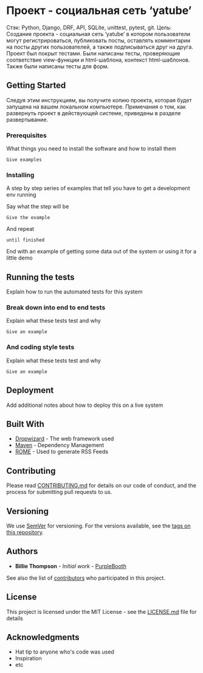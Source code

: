 # Проект - социальная сеть ‘yatube’

Стэк: Python, Django, DRF, API, SQLite, unittest, pytest, git.
Цель: Создание проекта - социальная сеть ‘yatube’ в котором пользователи могут регистрироваться, публиковать посты, оставлять комментарии на посты других пользователей, а также подписываться друг на друга. Проект был покрыт тестами. Были написаны тесты, проверяющие соответствие view-функции и html-шаблона, контекст html-шаблонов. Также были написаны тесты для форм.


## Getting Started

Следуя этим инструкциям, вы получите копию проекта, которая будет запущена на вашем локальном компьютере. Примечания о том, как развернуть проект в действующей системе, приведены в разделе развертывание.

### Prerequisites

What things you need to install the software and how to install them

```
Give examples
```

### Installing

A step by step series of examples that tell you have to get a development env running

Say what the step will be

```
Give the example
```

And repeat

```
until finished
```

End with an example of getting some data out of the system or using it for a little demo

## Running the tests

Explain how to run the automated tests for this system

### Break down into end to end tests

Explain what these tests test and why

```
Give an example
```

### And coding style tests

Explain what these tests test and why

```
Give an example
```

## Deployment

Add additional notes about how to deploy this on a live system

## Built With

* [Dropwizard](http://www.dropwizard.io/1.0.2/docs/) - The web framework used
* [Maven](https://maven.apache.org/) - Dependency Management
* [ROME](https://rometools.github.io/rome/) - Used to generate RSS Feeds

## Contributing

Please read [CONTRIBUTING.md](https://gist.github.com/PurpleBooth/b24679402957c63ec426) for details on our code of conduct, and the process for submitting pull requests to us.

## Versioning

We use [SemVer](http://semver.org/) for versioning. For the versions available, see the [tags on this repository](https://github.com/your/project/tags). 

## Authors

* **Billie Thompson** - *Initial work* - [PurpleBooth](https://github.com/PurpleBooth)

See also the list of [contributors](https://github.com/your/project/contributors) who participated in this project.

## License

This project is licensed under the MIT License - see the [LICENSE.md](LICENSE.md) file for details

## Acknowledgments

* Hat tip to anyone who's code was used
* Inspiration
* etc
